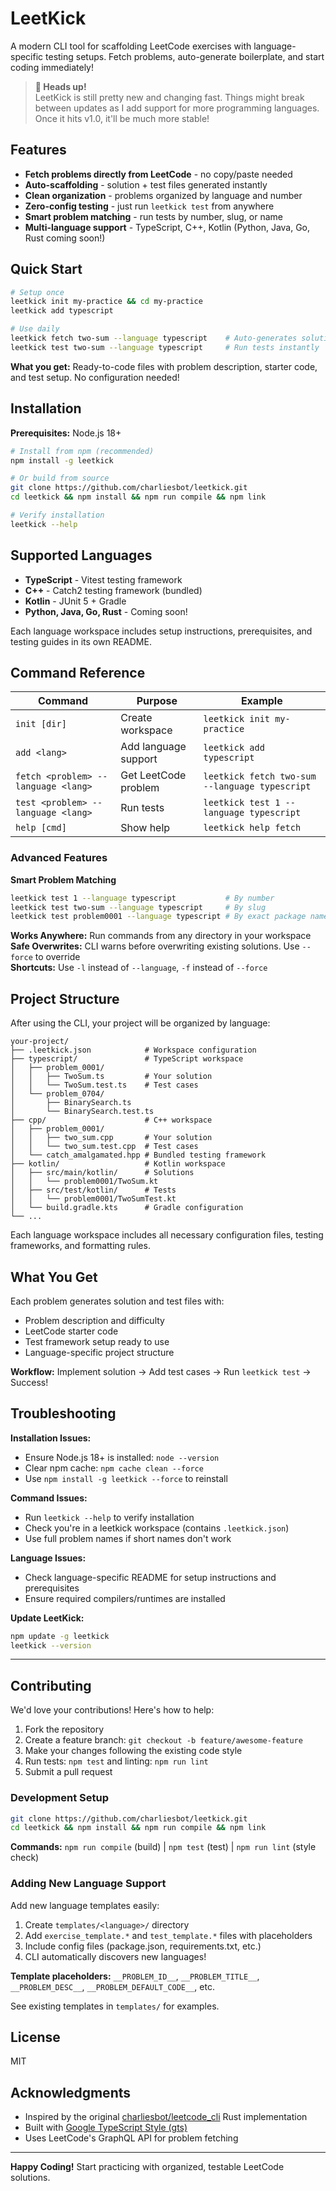 # LeetKick

A modern CLI tool for scaffolding LeetCode exercises with language-specific testing setups. Fetch problems, auto-generate boilerplate, and start coding immediately!

> **🚧 Heads up!**  
> LeetKick is still pretty new and changing fast. Things might break between updates as I add support for more programming languages. Once it hits v1.0, it'll be much more stable!

## Features

- **Fetch problems directly from LeetCode** - no copy/paste needed
- **Auto-scaffolding** - solution + test files generated instantly  
- **Clean organization** - problems organized by language and number
- **Zero-config testing** - just run `leetkick test` from anywhere
- **Smart problem matching** - run tests by number, slug, or name
- **Multi-language support** - TypeScript, C++, Kotlin (Python, Java, Go, Rust coming soon!)

## Quick Start

```bash
# Setup once
leetkick init my-practice && cd my-practice
leetkick add typescript

# Use daily 
leetkick fetch two-sum --language typescript    # Auto-generates solution + test files
leetkick test two-sum --language typescript     # Run tests instantly
```

**What you get:** Ready-to-code files with problem description, starter code, and test setup. No configuration needed!

## Installation

**Prerequisites:** Node.js 18+

```bash
# Install from npm (recommended)
npm install -g leetkick

# Or build from source
git clone https://github.com/charliesbot/leetkick.git
cd leetkick && npm install && npm run compile && npm link

# Verify installation
leetkick --help
```

## Supported Languages

- **TypeScript** - Vitest testing framework
- **C++** - Catch2 testing framework (bundled)
- **Kotlin** - JUnit 5 + Gradle
- **Python, Java, Go, Rust** - Coming soon!

Each language workspace includes setup instructions, prerequisites, and testing guides in its own README.

## Command Reference

| Command | Purpose | Example |
|---------|---------|---------|
| `init [dir]` | Create workspace | `leetkick init my-practice` |
| `add <lang>` | Add language support | `leetkick add typescript` |
| `fetch <problem> --language <lang>` | Get LeetCode problem | `leetkick fetch two-sum --language typescript` |
| `test <problem> --language <lang>` | Run tests | `leetkick test 1 --language typescript` |
| `help [cmd]` | Show help | `leetkick help fetch` |

### Advanced Features

**Smart Problem Matching**
```bash
leetkick test 1 --language typescript           # By number
leetkick test two-sum --language typescript     # By slug  
leetkick test problem0001 --language typescript # By exact package name
```

**Works Anywhere:** Run commands from any directory in your workspace  
**Safe Overwrites:** CLI warns before overwriting existing solutions. Use `--force` to override  
**Shortcuts:** Use `-l` instead of `--language`, `-f` instead of `--force`


## Project Structure

After using the CLI, your project will be organized by language:

```
your-project/
├── .leetkick.json            # Workspace configuration
├── typescript/               # TypeScript workspace
│   ├── problem_0001/
│   │   ├── TwoSum.ts         # Your solution
│   │   └── TwoSum.test.ts    # Test cases
│   └── problem_0704/
│       ├── BinarySearch.ts
│       └── BinarySearch.test.ts
├── cpp/                      # C++ workspace  
│   ├── problem_0001/
│   │   ├── two_sum.cpp       # Your solution
│   │   └── two_sum.test.cpp  # Test cases
│   └── catch_amalgamated.hpp # Bundled testing framework
├── kotlin/                   # Kotlin workspace
│   ├── src/main/kotlin/      # Solutions
│   │   └── problem0001/TwoSum.kt
│   ├── src/test/kotlin/      # Tests  
│   │   └── problem0001/TwoSumTest.kt
│   └── build.gradle.kts      # Gradle configuration
└── ...
```

Each language workspace includes all necessary configuration files, testing frameworks, and formatting rules.

## What You Get

Each problem generates solution and test files with:
- Problem description and difficulty
- LeetCode starter code 
- Test framework setup ready to use
- Language-specific project structure

**Workflow:** Implement solution → Add test cases → Run `leetkick test` → Success!

## Troubleshooting

**Installation Issues:**
- Ensure Node.js 18+ is installed: `node --version`
- Clear npm cache: `npm cache clean --force`
- Use `npm install -g leetkick --force` to reinstall

**Command Issues:**
- Run `leetkick --help` to verify installation
- Check you're in a leetkick workspace (contains `.leetkick.json`)
- Use full problem names if short names don't work

**Language Issues:**
- Check language-specific README for setup instructions and prerequisites
- Ensure required compilers/runtimes are installed

**Update LeetKick:**
```bash
npm update -g leetkick
leetkick --version
```

---

## Contributing

We'd love your contributions! Here's how to help:

1. Fork the repository
2. Create a feature branch: `git checkout -b feature/awesome-feature`
3. Make your changes following the existing code style
4. Run tests: `npm test` and linting: `npm run lint`
5. Submit a pull request

### Development Setup

```bash
git clone https://github.com/charliesbot/leetkick.git
cd leetkick && npm install && npm run compile && npm link
```

**Commands:** `npm run compile` (build) | `npm test` (test) | `npm run lint` (style check)

### Adding New Language Support

Add new language templates easily:

1. Create `templates/<language>/` directory
2. Add `exercise_template.*` and `test_template.*` files with placeholders
3. Include config files (package.json, requirements.txt, etc.)
4. CLI automatically discovers new languages!

**Template placeholders:** `__PROBLEM_ID__`, `__PROBLEM_TITLE__`, `__PROBLEM_DESC__`, `__PROBLEM_DEFAULT_CODE__`, etc.

See existing templates in `templates/` for examples.

## License

MIT

## Acknowledgments

- Inspired by the original [charliesbot/leetcode_cli](https://github.com/charliesbot/leetcode_cli) Rust implementation
- Built with [Google TypeScript Style (gts)](https://github.com/google/gts)
- Uses LeetCode's GraphQL API for problem fetching

---

**Happy Coding!** Start practicing with organized, testable LeetCode solutions.
